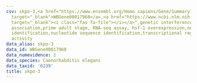 ```yaml
---
csv: skpo-3,<a href="https://www.ensembl.org/Homo_sapiens/Gene/Summary?db=core;g=WBGene00017968"
  target="_blank">WBGene00017968</a>,<a href="https://www.ncbi.nlm.nih.gov/pubmed/30894454"
  target="_blank"><i class="fas fa-file"></i></a>",genetic interference,functional
  association,prime adult stage, RNA-seq assay, hsf-1 overexpression,nucleotide sequence
  identification,nucleotide sequence identification,transcriptional regulation,up-regulates
  activity
data_alias: skpo-3
data_id: WBGene00017968
data_numevidence: 1
data_species: Caenorhabditis elegans
data_taxid: '6239'
title: skpo-3
---
```

